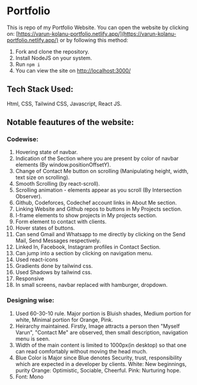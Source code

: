 # Portfolio

This is repo of my Portfolio Website.
You can open the website by clicking on:
[https://varun-kolanu-portfolio.netlify.app/](https://varun-kolanu-portfolio.netlify.app/)
or by following this method:
1. Fork and clone the repository.
2. Install NodeJS on your system.
3. Run `npm i`
4. You can view the site on [http://localhost:3000/](http://localhost:3000/)

## Tech Stack Used:
Html, CSS, Tailwind CSS, Javascript, React JS.

## Notable feautures of the website:

### Codewise:
1. Hovering state of navbar.
2. Indication of the Section where you are present by color of navbar elements (By window.positionOffsetY).
3. Change of Contact Me button on scrolling (Manipulating height, width, text size on scrolling).
4. Smooth Scrolling (by react-scroll).
5. Scrolling animation - elements appear as you scroll (By Intersection Observer).
6. Github, Codeforces, Codechef account links in About Me section.
7. Linking Website and Github repos to buttons in My Projects section.
8. I-frame elements to show projects in My projects section.
9. Form element to contact with clients.
10. Hover states of buttons.
11. Can send Gmail and Whatsapp to me directly by clicking on the Send Mail, Send Messages respectively.
12. Linked In, Facebook, Instagram profiles in Contact Section.
13. Can jump into a section by clicking on navigation menu.
14. Used react-icons
15. Gradients done by tailwind css.
16. Used Shadows by tailwind css.
17. Responsive
18. In small screens, navbar replaced with hamburger, dropdown.

### Designing wise:
1. Used 60-30-10 rule. Major portion is Bluish shades, Medium portion for white, Minimal portion for Orange, Pink.
2. Heirarchy maintained. Firstly, Image attracts a person then "Myself Varun", "Contact Me" are observed, then small description, navigation menu is seen.
3. Width of the main content is limited to 1000px(in desktop) so that one can read comfortably without moving the head much.
4.  Blue Color is Major since Blue denotes Security, trust, responsibility which are expected in a developer by clients.
    White: New beginnings, purity
    Orange: Optimistic, Sociable, Cheerful.
    Pink: Nurturing hope.
5. Font: Mono

